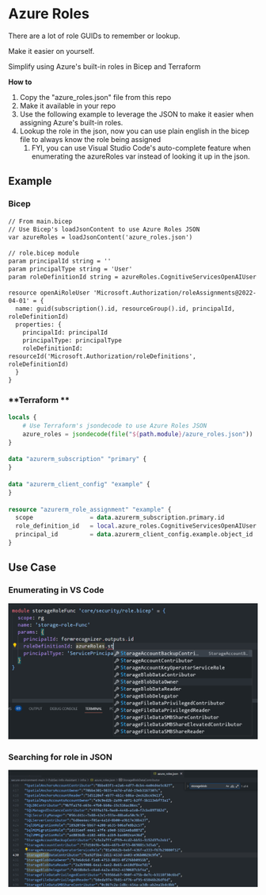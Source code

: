 # Azure Roles

There are a lot of role GUIDs to remember or lookup. 

Make it easier on yourself.

Simplify using Azure's built-in roles in Bicep and Terraform

**How to**

1. Copy the "azure_roles.json" file from this repo
2. Make it available in your repo
3. Use the following example to leverage the JSON to make it easier when assigning Azure's built-in roles.
4. Lookup the role in the json, now you can use plain english in the bicep file to always know the role being assigned 
   1. FYI, you can use Visual Studio Code's auto-complete feature when enumerating the azureRoles var instead of looking it up in the json.


## Example

### **Bicep**

```bicep
// From main.bicep
// Use Bicep's loadJsonContent to use Azure Roles JSON
var azureRoles = loadJsonContent('azure_roles.json')

// role.bicep module
param principalId string = ''
param principalType string = 'User'
param roleDefinitionId string = azureRoles.CognitiveServicesOpenAIUser

resource openAiRoleUser 'Microsoft.Authorization/roleAssignments@2022-04-01' = {
  name: guid(subscription().id, resourceGroup().id, principalId, roleDefinitionId)
  properties: {
    principalId: principalId
    principalType: principalType
    roleDefinitionId: resourceId('Microsoft.Authorization/roleDefinitions', roleDefinitionId)
  }
}
```

### **Terraform **

```terraform
locals {
    # Use Terraform's jsondecode to use Azure Roles JSON
    azure_roles = jsondecode(file("${path.module}/azure_roles.json"))
}

data "azurerm_subscription" "primary" {
}

data "azurerm_client_config" "example" {
}
    
resource "azurerm_role_assignment" "example" {
  scope                = data.azurerm_subscription.primary.id
  role_definition_id   = local.azure_roles.CognitiveServicesOpenAIUser
  principal_id         = data.azurerm_client_config.example.object_id
}
```

## Use Case

### **Enumerating in VS Code**

![Enumerating in VS Code](enumerating-vs_code)

### **Searching for role in JSON**

![Searching for role in JSON](searching-for-role-in-json)
